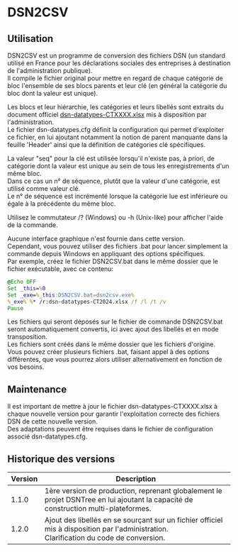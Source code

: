 # DSN2CSV

## Utilisation

DSN2CSV est un programme de conversion des fichiers DSN (un standard utilisé en France pour les déclarations sociales des entreprises à destination de l'administration publique).<br>
Il compile le fichier original pour mettre en regard de chaque catégorie de bloc l'ensemble de ses blocs parents et leur clé (en général la catégorie du bloc dont la valeur est unique).

Les blocs et leur hiérarchie, les catégories et leurs libellés sont extraits du document officiel [dsn-datatypes-CTXXXX.xlsx](https://www.net-entreprises.fr/declaration/norme-et-documentation-dsn/) mis à disposition par l'administration.<br>
Le fichier dsn-datatypes.cfg définit la configuration qui permet d'exploiter ce fichier, en lui ajoutant notamment la notion de parent manquante dans la feuille 'Header' ainsi
que la définition de catégories clé spécifiques.

La valeur "seq" pour la clé est utilisée lorsqu'il n'existe pas, à priori, de catégorie dont la valeur est unique au sein de tous les enregistrements d'un même bloc.<br>
Dans ce cas un n° de séquence, plutôt que la valeur d'une catégorie, est utilisé comme valeur clé.<br>
Le n° de séquence est incrémenté lorsque la catégorie lue est inférieure ou égale à la précédente du même bloc.

Utilisez le commutateur /? (Windows) ou -h (Unix-like) pour afficher l'aide de la commande.

Aucune interface graphique n'est fournie dans cette version.<br>
Cependant, vous pouvez utiliser des fichiers .bat pour lancer simplement la commande depuis Windows en appliquant des options spécifiques.<br>
Par exemple, créez le fichier DSN2CSV.bat dans le même dossier que le fichier exécutable, avec ce contenu:
```bat
@Echo OFF
Set _this=%0
Set _exe=%_this:DSN2CSV.bat=dsn2csv.exe%
%_exe% %* /r:dsn-datatypes-CT2024.xlsx /f /l /t /v
Pause
```
Les fichiers qui seront déposés sur le fichier de commande DSN2CSV.bat seront automatiquement convertis, ici avec ajout des libellés et en mode transposition.<br>
Les fichiers sont créés dans le même dossier que les fichiers d'origine.<br>
Vous pouvez créer plusieurs fichiers .bat, faisant appel à des options différentes, que vous pourrez alors utiliser alternativement en fonction de vos besoins.

## Maintenance

Il est important de mettre à jour le fichier dsn-datatypes-CTXXXX.xlsx à chaque nouvelle version pour garantir l'exploitation correcte des fichiers DSN de cette nouvelle version.<br>
Des adaptations peuvent être requises dans le fichier de configuration associé dsn-datatypes.cfg.<br>

## Historique des versions

| Version | Description |
|---------|-------------|
| 1.1.0 | 1ère version de production, reprenant globalement le projet DSNTree en lui ajoutant la capacité de construction multi-plateformes. |
| 1.2.0 | Ajout des libellés en se sourçant sur un fichier officiel mis à disposition par l'administration.<br>Clarification du code de conversion. |
